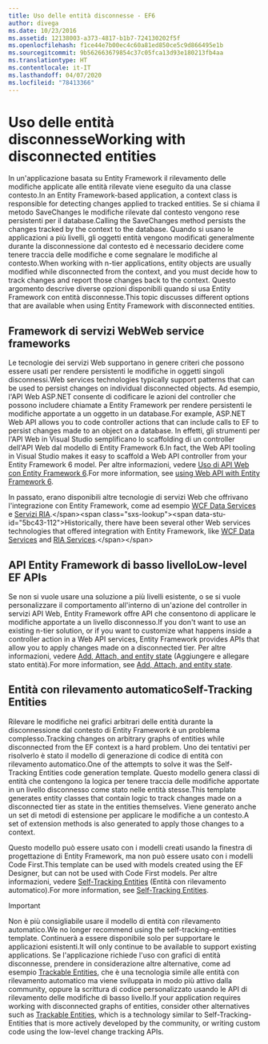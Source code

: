 ```yaml
---
title: Uso delle entità disconnesse - EF6
author: divega
ms.date: 10/23/2016
ms.assetid: 12138003-a373-4817-b1b7-724130202f5f
ms.openlocfilehash: f1ce44e7b00ec4c60a81ed850ce5c9d866495e1b
ms.sourcegitcommit: 9b562663679854c37c05fca13d93e180213fb4aa
ms.translationtype: HT
ms.contentlocale: it-IT
ms.lasthandoff: 04/07/2020
ms.locfileid: "78413366"
---
```

# <a name="working-with-disconnected-entities"></a><span data-ttu-id="5bc43-102">Uso delle entità disconnesse</span><span class="sxs-lookup"><span data-stu-id="5bc43-102">Working with disconnected entities</span></span>
<span data-ttu-id="5bc43-103">In un'applicazione basata su Entity Framework il rilevamento delle modifiche applicate alle entità rilevate viene eseguito da una classe contesto.</span><span class="sxs-lookup"><span data-stu-id="5bc43-103">In an Entity Framework-based application, a context class is responsible for detecting changes applied to tracked entities.</span></span> <span data-ttu-id="5bc43-104">Se si chiama il metodo SaveChanges le modifiche rilevate dal contesto vengono rese persistenti per il database.</span><span class="sxs-lookup"><span data-stu-id="5bc43-104">Calling the SaveChanges method persists the changes tracked by the context to the database.</span></span> <span data-ttu-id="5bc43-105">Quando si usano le applicazioni a più livelli, gli oggetti entità vengono modificati generalmente durante la disconnessione dal contesto ed è necessario decidere come tenere traccia delle modifiche e come segnalare le modifiche al contesto.</span><span class="sxs-lookup"><span data-stu-id="5bc43-105">When working with n-tier applications, entity objects are usually modified while disconnected from the context, and you must decide how to track changes and report those changes back to the context.</span></span> <span data-ttu-id="5bc43-106">Questo argomento descrive diverse opzioni disponibili quando si usa Entity Framework con entità disconnesse.</span><span class="sxs-lookup"><span data-stu-id="5bc43-106">This topic discusses different options that are available when using Entity Framework with disconnected entities.</span></span>   

## <a name="web-service-frameworks"></a><span data-ttu-id="5bc43-107">Framework di servizi Web</span><span class="sxs-lookup"><span data-stu-id="5bc43-107">Web service frameworks</span></span>

<span data-ttu-id="5bc43-108">Le tecnologie dei servizi Web supportano in genere criteri che possono essere usati per rendere persistenti le modifiche in oggetti singoli disconnessi.</span><span class="sxs-lookup"><span data-stu-id="5bc43-108">Web services technologies typically support patterns that can be used to persist changes on individual disconnected objects.</span></span> <span data-ttu-id="5bc43-109">Ad esempio, l'API Web ASP.NET consente di codificare le azioni del controller che possono includere chiamate a Entity Framework per rendere persistenti le modifiche apportate a un oggetto in un database.</span><span class="sxs-lookup"><span data-stu-id="5bc43-109">For example, ASP.NET Web API allows you to code controller actions that can include calls to EF to persist changes made to an object on a database.</span></span> <span data-ttu-id="5bc43-110">In effetti, gli strumenti per l'API Web in Visual Studio semplificano lo scaffolding di un controller dell'API Web dal modello di Entity Framework 6.</span><span class="sxs-lookup"><span data-stu-id="5bc43-110">In fact, the Web API tooling in Visual Studio makes it easy to scaffold a Web API controller from your Entity Framework 6 model.</span></span> <span data-ttu-id="5bc43-111">Per altre informazioni, vedere [Uso di API Web con Entity Framework 6](https://docs.microsoft.com/aspnet/web-api/overview/data/using-web-api-with-entity-framework/).</span><span class="sxs-lookup"><span data-stu-id="5bc43-111">For more information, see [using Web API with Entity Framework 6](https://docs.microsoft.com/aspnet/web-api/overview/data/using-web-api-with-entity-framework/).</span></span>   

<span data-ttu-id="5bc43-112">In passato, erano disponibili altre tecnologie di servizi Web che offrivano l'integrazione con Entity Framework, come ad esempio [WCF Data Services](https://docs.microsoft.com/dotnet/framework/data/wcf/create-a-data-service-using-an-adonet-ef-data-wcf) e [Servizi RIA](https://docs.microsoft.com/previous-versions/dotnet/wcf-ria/ee707344(v=vs.91)).</span><span class="sxs-lookup"><span data-stu-id="5bc43-112">Historically, there have been several other Web services technologies that offered integration with Entity Framework, like [WCF Data Services](https://docs.microsoft.com/dotnet/framework/data/wcf/create-a-data-service-using-an-adonet-ef-data-wcf) and [RIA Services](https://docs.microsoft.com/previous-versions/dotnet/wcf-ria/ee707344(v=vs.91)).</span></span>

## <a name="low-level-ef-apis"></a><span data-ttu-id="5bc43-113">API Entity Framework di basso livello</span><span class="sxs-lookup"><span data-stu-id="5bc43-113">Low-level EF APIs</span></span>

<span data-ttu-id="5bc43-114">Se non si vuole usare una soluzione a più livelli esistente, o se si vuole personalizzare il comportamento all'interno di un'azione del controller in servizi API Web, Entity Framework offre API che consentono di applicare le modifiche apportate a un livello disconnesso.</span><span class="sxs-lookup"><span data-stu-id="5bc43-114">If you don't want to use an existing n-tier solution, or if you want to customize what happens inside a controller action in a Web API services, Entity Framework provides APIs that allow you to apply changes made on a disconnected tier.</span></span> <span data-ttu-id="5bc43-115">Per altre informazioni, vedere [Add, Attach, and entity state](~/ef6/saving/change-tracking/entity-state.md) (Aggiungere e allegare stato entità).</span><span class="sxs-lookup"><span data-stu-id="5bc43-115">For more information, see [Add, Attach, and entity state](~/ef6/saving/change-tracking/entity-state.md).</span></span>  

## <a name="self-tracking-entities"></a><span data-ttu-id="5bc43-116">Entità con rilevamento automatico</span><span class="sxs-lookup"><span data-stu-id="5bc43-116">Self-Tracking Entities</span></span>  

<span data-ttu-id="5bc43-117">Rilevare le modifiche nei grafici arbitrari delle entità durante la disconnessione dal contesto di Entity Framework è un problema complesso.</span><span class="sxs-lookup"><span data-stu-id="5bc43-117">Tracking changes on arbitrary graphs of entities while disconnected from the EF context is a hard problem.</span></span> <span data-ttu-id="5bc43-118">Uno dei tentativi per risolverlo è stato il modello di generazione di codice di entità con rilevamento automatico.</span><span class="sxs-lookup"><span data-stu-id="5bc43-118">One of the attempts to solve it was the Self-Tracking Entities code generation template.</span></span> <span data-ttu-id="5bc43-119">Questo modello genera classi di entità che contengono la logica per tenere traccia delle modifiche apportate in un livello disconnesso come stato nelle entità stesse.</span><span class="sxs-lookup"><span data-stu-id="5bc43-119">This template generates entity classes that contain logic to track changes made on a disconnected tier as state in the entities themselves.</span></span> <span data-ttu-id="5bc43-120">Viene generato anche un set di metodi di estensione per applicare le modifiche a un contesto.</span><span class="sxs-lookup"><span data-stu-id="5bc43-120">A set of extension methods is also generated to apply those changes to a context.</span></span>

<span data-ttu-id="5bc43-121">Questo modello può essere usato con i modelli creati usando la finestra di progettazione di Entity Framework, ma non può essere usato con i modelli Code First.</span><span class="sxs-lookup"><span data-stu-id="5bc43-121">This template can be used with models created using the EF Designer, but can not be used with Code First models.</span></span> <span data-ttu-id="5bc43-122">Per altre informazioni, vedere [Self-Tracking Entities](self-tracking-entities/index.md) (Entità con rilevamento automatico).</span><span class="sxs-lookup"><span data-stu-id="5bc43-122">For more information, see [Self-Tracking Entities](self-tracking-entities/index.md).</span></span>  

> [!IMPORTANT]
> <span data-ttu-id="5bc43-123">Non è più consigliabile usare il modello di entità con rilevamento automatico.</span><span class="sxs-lookup"><span data-stu-id="5bc43-123">We no longer recommend using the self-tracking-entities template.</span></span> <span data-ttu-id="5bc43-124">Continuerà a essere disponibile solo per supportare le applicazioni esistenti.</span><span class="sxs-lookup"><span data-stu-id="5bc43-124">It will only continue to be available to support existing applications.</span></span> <span data-ttu-id="5bc43-125">Se l'applicazione richiede l'uso con grafici di entità disconnesse, prendere in considerazione altre alternative, come ad esempio [Trackable Entities](https://trackableentities.github.io/), che è una tecnologia simile alle entità con rilevamento automatico ma viene sviluppata in modo più attivo dalla community, oppure la scrittura di codice personalizzato usando le API di rilevamento delle modifiche di basso livello.</span><span class="sxs-lookup"><span data-stu-id="5bc43-125">If your application requires working with disconnected graphs of entities, consider other alternatives such as [Trackable Entities](https://trackableentities.github.io/), which is a technology similar to Self-Tracking-Entities that is more actively developed by the community, or writing custom code using the low-level change tracking APIs.</span></span>
